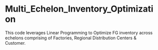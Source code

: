 # Multi_Echelon_Inventory_Optimization
This code leverages Linear Programming to Optimize FG inventory across echelons comprising of Factories, Regional Distribution Centers &amp; Customer.

